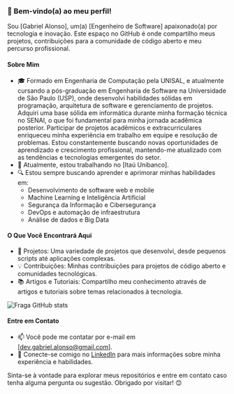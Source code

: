 ### 👋 Bem-vindo(a) ao meu perfil!

Sou [Gabriel Alonso], um(a) [Engenheiro de Software] apaixonado(a) por tecnologia e inovação. Este espaço no GitHub é onde compartilho meus projetos, contribuições para a comunidade de código aberto e meu percurso profissional.

#### Sobre Mim
- 🎓 Formado em Engenharia de Computação pela UNISAL, e atualmente cursando a pós-graduação em Engenharia de Software na Universidade de São Paulo (USP), onde desenvolvi habilidades sólidas em programação, arquitetura de software e gerenciamento de projetos. Adquiri uma base sólida em informática durante minha formação técnica no SENAI, o que foi fundamental para minha jornada acadêmica posterior. Participar de projetos acadêmicos e extracurriculares enriqueceu minha experiência em trabalho em equipe e resolução de problemas. Estou constantemente buscando novas oportunidades de aprendizado e crescimento profissional, mantendo-me atualizado com as tendências e tecnologias emergentes do setor.
- 💼 Atualmente, estou trabalhando no [Itaú Unibanco].
- 🔍 Estou sempre buscando aprender e aprimorar minhas habilidades em:
  - Desenvolvimento de software web e mobile
  - Machine Learning e Inteligência Artificial
  - Segurança da Informação e Cibersegurança
  - DevOps e automação de infraestrutura
  - Análise de dados e Big Data

#### O Que Você Encontrará Aqui
- 🚀 Projetos: Uma variedade de projetos que desenvolvi, desde pequenos scripts até aplicações complexas.
- 💡 Contribuições: Minhas contribuições para projetos de código aberto e comunidades tecnológicas.
- 📚 Artigos e Tutoriais: Compartilho meu conhecimento através de artigos e tutoriais sobre temas relacionados à tecnologia.

![Fraga GitHub stats](https://github-readme-stats.vercel.app/api?username=gabriel-alonso&show_icons=true&theme=dracula&count_private=true)

#### Entre em Contato
- 📫 Você pode me contatar por e-mail em [dev.gabriel.alonso@gmail.com].
- 🔗 Conecte-se comigo no [LinkedIn](https://www.linkedin.com/in/alonso-gabriel/) para mais informações sobre minha experiência e habilidades.

Sinta-se à vontade para explorar meus repositórios e entre em contato caso tenha alguma pergunta ou sugestão. Obrigado por visitar! 😊
